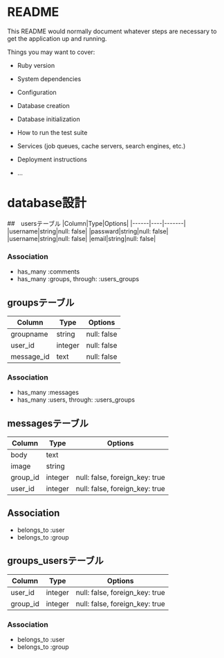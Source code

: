 # README

This README would normally document whatever steps are necessary to get the
application up and running.

Things you may want to cover:

* Ruby version

* System dependencies

* Configuration

* Database creation

* Database initialization

* How to run the test suite

* Services (job queues, cache servers, search engines, etc.)

* Deployment instructions

* ...

# database設計
##　usersテーブル
|Column|Type|Options|
|------|----|-------|
|username|string|null: false|
|passward|string|null: false|
|username|string|null: false|
|email|string|null: false|
### Association
- has_many :comments
- has_many :groups, through: :users_groups
 
## groupsテーブル
|Column|Type|Options|
|------|----|-------|
|groupname|string|null: false|
|user_id|integer|null: false|
|message_id|text|null: false|
### Association
- has_many :messages
- has_many :users, through: :users_groups

## messagesテーブル
|Column|Type|Options|
|------|----|-------|
|body|text||
|image|string||
|group_id|integer|null: false, foreign_key: true|
|user_id|integer|null: false, foreign_key: true|
## Association
- belongs_to :user
- belongs_to :group

## groups_usersテーブル
|Column|Type|Options|
|------|----|-------|
|user_id|integer|null: false, foreign_key: true|
|group_id|integer|null: false, foreign_key: true|
### Association
- belongs_to :user
- belongs_to :group

